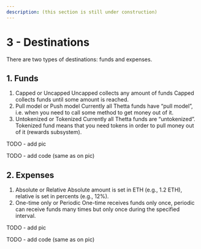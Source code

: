 ```yaml
---
description: (this section is still under construction)
---
```


# 3 - Destinations

There are two types of destinations: funds and expenses.

## 1. Funds

1. Capped or Uncapped Uncapped collects any amount of funds Capped collects funds until some amount is reached.
2. Pull model or Push model Currently all Thetta funds have “pull model”, i.e. when you need to call some method to get money out of it.
3. Untokenized or Tokenized Currently all Thetta funds are “untokenized”. Tokenized fund means that you need tokens in order to pull money out of it \(rewards subsystem\).

TODO - add pic

TODO - add code \(same as on pic\)

## 2. Expenses

1. Absolute or Relative Absolute amount is set in ETH \(e.g., 1.2 ETH\), relative is set in percents \(e.g., 12%\).
2. One-time only or Periodic One-time receives funds only once, periodic can receive funds many times but only once during the specified interval.

TODO - add pic

TODO - add code \(same as on pic\)

